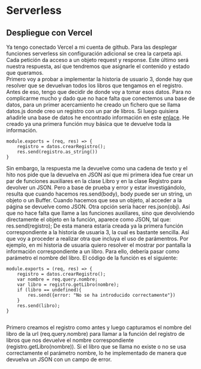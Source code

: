 # Serverless

## Despliegue con Vercel

Ya tengo conectado Vercel a mi cuenta de github. Para las desplegar funciones serverless sin configuración adicional se crea la carpeta api.  
Cada petición da acceso a un objeto request y response. Este último será nuestra respuesta, así que tendremos que asignarle el contenido y estado que queramos.  
Primero voy a probar a implementar la historia de usuario 3, donde hay que resolver que se devuelvan todos los libros que tengamos en el registro. Antes de eso, tengo que decidir de donde voy a tomar esos datos. Para no complicarme mucho y dado que no hace falta que conectemos una base de datos, para un primer acercamiento he creado un fichero que se llama datos.js donde creo un registro con un par de libros. Si luego quisiera añadirle una base de datos he encontrado información en este [enlace](https://vercel.com/docs/solutions/databases). He creado ya una primera función muy básica que te devuelve toda la información. 

```
module.exports = (req, res) => {
    registro = datos.crearRegistro();
    res.send(registro.as_string())
}
```

Sin embargo, la respuesta me la devuelve como una cadena de texto y el hito nos pide que la devuelva en JSON así que mi primera idea fue crear un par de funciones auxiliares en la clase Libro y en la clase Registro para devolver un JSON. Pero a base de prueba y error y estar investigándolo, resulta que cuando hacemos res.send(body), body puede ser un string, un objeto o un Buffer. Cuando hacemos que sea un objeto, al acceder a la página se devuelve como JSON. Otra opción sería hacer res.json(obj). Así que no hace falta que llame a las funciones auxiliares, sino que devolviendo directamente el objeto en la función, aparece como JSON, tal que: res.send(registro);
De esta manera estaría creada ya la primera función correspondiente a la historia de usuaria 3, la cual es bastante sencilla. Así que voy a proceder a realizar otra que incluya el uso de parámentros. Por ejemplo, en mi historia de usuaria quiero resolver el mostrar por pantalla la información correspondiente a un libro. Para ello, debería pasar como parámetro el nombre del libro. 
El código de la función es el siguiente:
```
module.exports = (req, res) => {
    registro = datos.crearRegistro();
    var nombre = req.query.nombre;
    var libro = registro.getLibro(nombre);
    if (libro == undefined){
        res.send({error: "No se ha introducido correctamente"})
    }
    res.send(libro);    
}


```

Primero creamos el registro como antes y luego capturamos el nombre del libro de la url (req.query.nombre) para llamar a la función del registro de libros que nos devuelve el nombre correspondiente (registro.getLibro(nombre)). Si el libro que se llama no existe o no se usa correctamente el parámetro nombre, lo he implementado de manera que devuelva un JSON con un campo de error. 
